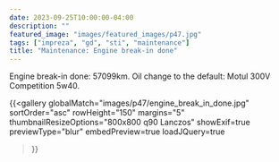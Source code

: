 ```yaml
---
date: 2023-09-25T10:00:00-04:00
description: ""
featured_image: "images/featured_images/p47.jpg"
tags: ["impreza", "gd", "sti", "maintenance"]
title: "Maintenance: Engine break-in done"
---
```


Engine break-in done: 57099km. Oil change to the default: Motul 300V
Competition 5w40.

{{<gallery
    globalMatch="images/p47/engine_break_in_done.jpg"
    sortOrder="asc"
    rowHeight="150"
    margins="5"
    thumbnailResizeOptions="800x800 q90 Lanczos"
    showExif=true
    previewType="blur"
    embedPreview=true
    loadJQuery=true
>}}
